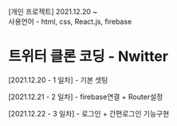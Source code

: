 <p>[개인 프로젝트] 2021.12.20 ~
</br>사용언어 - html, css, React.js, firebase </p>

<h1>트위터 클론 코딩 - Nwitter</h1>
<p>[2021.12.20 - 1 일차] - 기본 셋팅</p>
<p>[2021.12.21 - 2 일차] - firebase연결 + Router설정</p>
<p>[2021.12.22 - 3 일차] - 로그인 + 간편로그인 기능구현</p>
